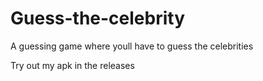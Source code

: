 # Guess-the-celebrity

A guessing game where youll have to guess the celebrities

Try out my apk in the releases
